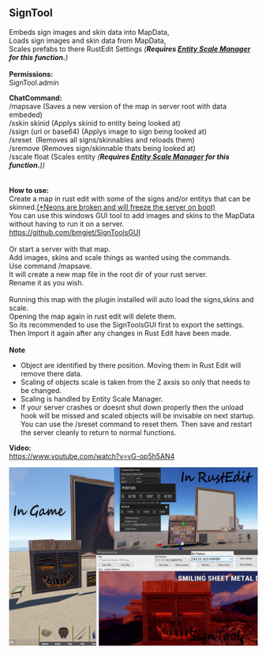 <h2>SignTool</h2>
<p>Embeds sign images and skin data into MapData,<br />Loads sign images and skin data from MapData,<br />Scales prefabs to there RustEdit Settings <em>(<strong>Requires <a href="https://umod.org/plugins/entity-scale-manager" target="_blank" rel="noopener">Entity Scale Manager</a> for this function.</strong>)</em><br /><br /><strong>Permissions:</strong><br />SignTool.admin</p>
<p><strong>ChatCommand:</strong><br />/mapsave (Saves a new version of the map in server root with data embeded)<br />/sskin skinid (Applys skinid to entity being looked at)<br />/ssign (url or base64) (Applys image to sign being looked at)<br />/sreset&nbsp; (Removes all signs/skinnables and reloads them)<br />/sremove (Removes sign/skinnable thats being looked at)<br />/sscale float (Scales entity <em>(<strong>Requires <a href="https://umod.org/plugins/entity-scale-manager" target="_blank" rel="noopener">Entity Scale Manager</a> for this function.</strong>))<br /></em><br /><br /><strong>How to use:</strong><br />Create a map in rust edit with some of the signs and/or entitys that can be skinned.<span style="text-decoration: underline;">(*Neons are broken and will freeze the server on boot)</span><br />You can use this windows GUI tool to add images and skins to the MapData without having to run it on a server.<br /><a href="https://github.com/bmgjet/SignToolsGUI">https://github.com/bmgjet/SignToolsGUI</a><br /><br />Or start a server with that map.<br />Add images, skins and scale things as wanted using the commands.<br />Use command /mapsave.<br />It will create a new map file in the root dir of your rust server.<br />Rename it as you wish.<br /><br />Running this map with the plugin installed will auto load the signs,skins and scale.<br />Opening the map again in rust edit will delete them.<br />So its recommended to use the SignToolsGUI first to export the settings.<br />Then Import it again after any changes in Rust Edit have been made.<br /><br /><strong>Note</strong></p>
<ul>
<li>Object are identified by there position. Moving them in Rust Edit will remove there data.</li>
<li>Scaling of objects scale is taken from the Z axsis so only that needs to be changed.</li>
<li>Scaling is handled by Entity Scale Manager.</li>
<li>If your server crashes or doesnt shut down properly then the unload hook will be missed and scaled objects will be invisable on next startup. You can use the /sreset command to reset them. Then save and restart the server cleanly to return to normal functions.</li>
</ul>
<p><strong>Video:</strong><br /><a href="https://www.youtube.com/watch?v=vG-op5h5AN4" target="_blank" rel="noopener">https://www.youtube.com/watch?v=vG-op5h5AN4</a></p>
<p><img src="https://github.com/bmgjet/SignToolsGUI/raw/master/se.jpg" /></p>
